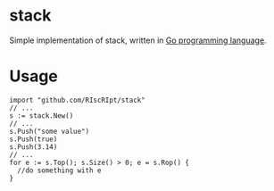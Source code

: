 # stack
Simple implementation of stack, written in [Go programming language](https://github.com/golang).

# Usage
```
import "github.com/RIscRIpt/stack"
// ...
s := stack.New()
// ...
s.Push("some value")
s.Push(true)
s.Push(3.14)
// ...
for e := s.Top(); s.Size() > 0; e = s.Rop() {
  //do something with e
}
